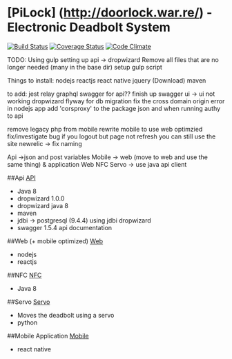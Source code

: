 # [PiLock] (http://doorlock.war.re/) - Electronic Deadbolt System

[![Build Status](https://travis-ci.org/rwwarren/door-lock.png?branch=master)](https://travis-ci.org/rwwarren/door-lock)
[![Coverage Status](https://img.shields.io/coveralls/rwwarren/door-lock.svg)](https://coveralls.io/r/rwwarren/door-lock)
[![Code Climate](https://codeclimate.com/github/rwwarren/door-lock/badges/gpa.svg)](https://codeclimate.com/github/rwwarren/door-lock)



TODO:
Using gulp
setting up api -> dropwizard 
Remove all files that are no longer needed (many in the base dir)
setup gulp script

Things to install:
nodejs
reactjs
react native
jquery (Download)
maven

to add:
jest
relay
graphql
swagger for api?? finish up swagger ui -> ui not working dropwizard 
flyway for db migration
fix the cross domain origin error in nodejs app
add 'corsproxy' to the package json and when running
authy to api

remove legacy php from mobile
rewrite mobile to use web optimzied
fix/investigate bug if you logout but page not refresh you can still use the site
newrelic -> fix naming

Api ->json and post variables
Mobile -> web (move to web and use the same thing) & application
Web
NFC
Servo -> use java api client

##Api
[API](api/)
- Java 8
- dropwizard 1.0.0
- dropwizard java 8
- maven
- jdbi -> postgresql (9.4.4) using jdbi dropwizard
- swagger 1.5.4 api documentation

##Web (+ mobile optimized)
[Web](web/)
- nodejs
- reactjs

##NFC
[NFC](nfc/)
- Java 8

##Servo
[Servo](servo/)
- Moves the deadbolt using a servo
- python

##Mobile Application
[Mobile](mobile/)
- react native
